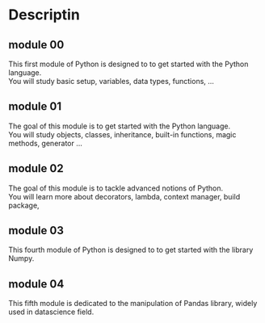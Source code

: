# Descriptin


## module 00
This first module of Python is designed to to get started with the Python language.  
You will study basic setup, variables, data types, functions, ...


## module 01
The goal of this module is to get started with the Python language.  
You will study objects, classes, inheritance, built-in functions, magic methods, generator ... 


## module 02
The goal of this module is to tackle advanced notions of Python.  
You will learn more about decorators, lambda, context manager, build package,


## module 03
This fourth module of Python is designed to to get started with the library Numpy. 


## module 04
This fifth module is dedicated to the manipulation of Pandas library, widely used in datascience field.

